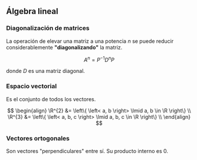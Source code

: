 ## Álgebra lineal

### Diagonalización de matrices

La operación de elevar una matriz a una potencia $n$ se puede reducir considerablemente **"diagonalizando"** la matriz.

$$
A^{n} = P^{-1}D^{n}P
$$

donde $D$ es una matriz diagonal.

### Espacio vectorial

Es el conjunto de todos los vectores.

$$
\begin{align}
\R^{2} &= \left\{ \left< a, b \right> \lmid a, b \in \R \right\} \\
\R^{3} &= \left\{ \left< a, b, c \right> \lmid a, b, c \in \R \right\} \\
\end{align}
$$

### Vectores ortogonales

Son vectores "perpendiculares" entre sí. Su producto interno es $0$.

